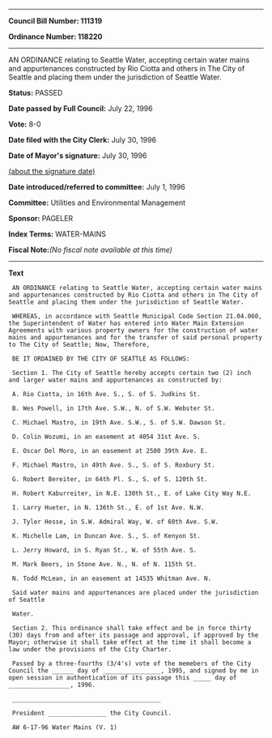 

********

**Council Bill Number: 111319**
   
**Ordinance Number: 118220**
********

 AN ORDINANCE relating to Seattle Water, accepting certain water mains and appurtenances constructed by Rio Ciotta and others in The City of Seattle and placing them under the jurisdiction of Seattle Water.

**Status:** PASSED
   
**Date passed by Full Council:** July 22, 1996
   
**Vote:** 8-0
   
**Date filed with the City Clerk:** July 30, 1996
   
**Date of Mayor's signature:** July 30, 1996
   
[(about the signature date)](/~public/approvaldate.htm)
   
   
   
**Date introduced/referred to committee:** July 1, 1996
   
**Committee:** Utilities and Environmental Management
   
**Sponsor:** PAGELER
   
   
**Index Terms:** WATER-MAINS

**Fiscal Note:**_(No fiscal note available at this time)_

********

**Text**
   
```
 AN ORDINANCE relating to Seattle Water, accepting certain water mains and appurtenances constructed by Rio Ciotta and others in The City of Seattle and placing them under the jurisdiction of Seattle Water.

 WHEREAS, in accordance with Seattle Municipal Code Section 21.04.060, the Superintendent of Water has entered into Water Main Extension Agreements with various property owners for the construction of water mains and appurtenances and for the transfer of said personal property to The City of Seattle; Now, Therefore,

 BE IT ORDAINED BY THE CITY OF SEATTLE AS FOLLOWS:

 Section 1. The City of Seattle hereby accepts certain two (2) inch and larger water mains and appurtenances as constructed by:

 A. Rio Ciotta, in 16th Ave. S., S. of S. Judkins St.

 B. Wes Powell, in 17th Ave. S.W., N. of S.W. Webster St.

 C. Michael Mastro, in 19th Ave. S.W., S. of S.W. Dawson St.

 D. Colin Wozumi, in an easement at 4054 31st Ave. S.

 E. Oscar Del Moro, in an easement at 2500 39th Ave. E.

 F. Michael Mastro, in 49th Ave. S., S. of S. Roxbury St.

 G. Robert Bereiter, in 64th Pl. S., S. of S. 120th St.

 H. Robert Kaburreiter, in N.E. 130th St., E. of Lake City Way N.E.

 I. Larry Hueter, in N. 136th St., E. of 1st Ave. N.W.

 J. Tyler Hesse, in S.W. Admiral Way, W. of 60th Ave. S.W.

 K. Michelle Lam, in Duncan Ave. S., S. of Kenyon St.

 L. Jerry Howard, in S. Ryan St., W. of 55th Ave. S.

 M. Mark Beers, in Stone Ave. N., N. of N. 115th St.

 N. Todd McLean, in an easement at 14535 Whitman Ave. N.

 Said water mains and appurtenances are placed under the jurisdiction of Seattle

 Water.

 Section 2. This ordinance shall take effect and be in force thirty (30) days from and after its passage and approval, if approved by the Mayor; otherwise it shall take effect at the time it shall become a law under the provisions of the City Charter.

 Passed by a three-fourths (3/4's) vote of the memebers of the City Council the ______ day of ________________, 1995, and signed by me in open session in authentication of its passage this _____ day of _________________, 1996.

 _________________________________________

 President ________________ the City Council.

 AW 6-17-96 Water Mains (V. 1)

```
